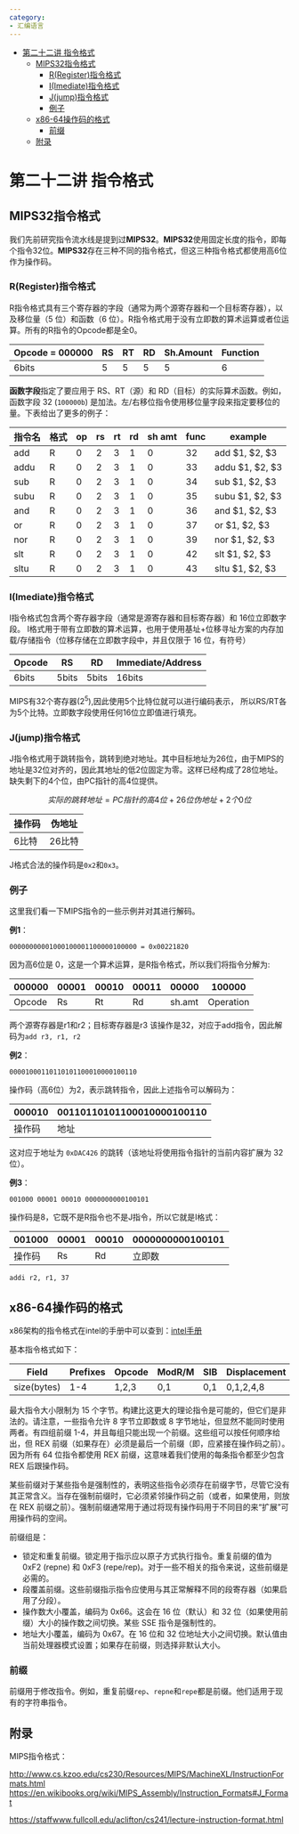 ```yaml
---
category: 
- 汇编语言
---
```


- [第二十二讲 指令格式](#第二十二讲-指令格式)
  - [MIPS32指令格式](#mips32指令格式)
    - [R(Register)指令格式](#rregister指令格式)
    - [I(Imediate)指令格式](#iimediate指令格式)
    - [J(jump)指令格式](#jjump指令格式)
    - [例子](#例子)
  - [x86-64操作码的格式](#x86-64操作码的格式)
    - [前缀](#前缀)
  - [附录](#附录)


# 第二十二讲 指令格式

## MIPS32指令格式

我们先前研究指令流水线是提到过**MIPS32**。**MIPS32**使用固定长度的指令，即每个指令32位。**MIPS32**存在三种不同的指令格式，但这三种指令格式都使用高6位作为操作码。

### R(Register)指令格式

R指令格式具有三个寄存器的字段（通常为两个源寄存器和一个目标寄存器），以及移位量（5 位）和函数（6 位）。R指令格式用于没有立即数的算术运算或者位运算。所有的R指令的Opcode都是全0。

|Opcode = 000000|RS|RT|RD|Sh.Amount|Function|
|--|--|--|--|--|--|
|6bits|5|5|5|5|6|

**函数字段**指定了要应用于 RS、RT（源）和 RD（目标）的实际算术函数。例如，函数字段 32 (```100000b```) 是加法。左/右移位指令使用移位量字段来指定要移位的量。下表给出了更多的例子：

|指令名|格式|op|rs|rt|rd|sh amt|func|example|
|--|--|--|--|--|--|--|--|--|
|add|R|0|2|3|1|0|32|add $1, $2, $3|
|addu|R|0|2|3|1|0|33|addu $1, $2, $3|
|sub|R|0|2|3|1|0|34|sub $1, $2, $3|
|subu|R|0|2|3|1|0|35|subu $1, $2, $3|
|and|R|0|2|3|1|0|36|and $1, $2, $3|
|or|R|0|2|3|1|0|37|or $1, $2, $3|
|nor|R|0|2|3|1|0|39|nor $1, $2, $3|
|slt|R|0|2|3|1|0|42|slt $1, $2, $3|
|sltu|R|0|2|3|1|0|43|sltu $1, $2, $3|
### I(Imediate)指令格式

I指令格式包含两个寄存器字段（通常是源寄存器和目标寄存器）和 16位立即数字段。 I格式用于带有立即数的算术运算，也用于使用基址+位移寻址方案的内存加载/存储指令（位移存储在立即数字段中，并且仅限于 16 位，有符号）

|Opcode|RS|RD|Immediate/Address|
|--|--|--|--|
|6bits|5bits|5bits|16bits|

MIPS有32个寄存器(${2}^{5}$),因此使用5个比特位就可以进行编码表示， 所以RS/RT各为5个比特。立即数字段使用任何16位立即值进行填充。


### J(jump)指令格式

J指令格式用于跳转指令，跳转到绝对地址。其中目标地址为26位，由于MIPS的地址是32位对齐的，因此其地址的低2位固定为零。这样已经构成了28位地址。缺失剩下的4个位，由PC指针的高4位提供。

$$实际的跳转地址 = PC指针的高4位 + 26位伪地址 + 2个0位$$

|操作码|伪地址|
|--|--|
|6比特|26比特|

J格式合法的操作码是```0x2```和```0x3```。

### 例子

这里我们看一下MIPS指令的一些示例并对其进行解码。

**例1**：

```shell
00000000001000100001100000100000 = 0x00221820
```

因为高6位是 0，这是一个算术运算，是R指令格式，所以我们将指令分解为:

|000000|00001|00010|00011|00000|100000|
|--|--|--|--|--|--|
|Opcode|Rs|Rt|Rd|sh.amt|Operation|

两个源寄存器是r1和r2；目标寄存器是r3 该操作是32，对应于add指令，因此解码为```add r3, r1, r2```

**例2**：

```shell
00001000110110101100010000100110
```

操作码（高6位）为2，表示跳转指令，因此上述指令可以解码为：

|000010|00110110101100010000100110|
|--|--|
|操作码|地址|

这对应于地址为 ```0xDAC426``` 的跳转（该地址将使用指令指针的当前内容扩展为 32 位）。

**例3**：

```shell
001000 00001 00010 0000000000100101
```

操作码是8，它既不是R指令也不是J指令，所以它就是I格式：

|001000|00001|00010|0000000000100101|
|--|--|--|--|
|操作码|Rs|Rd|立即数|


```x86asm
addi r2, r1, 37
```

## x86-64操作码的格式

x86架构的指令格式在intel的手册中可以查到：[intel手册](https://www.intel.cn/content/www/cn/zh/content-details/782158/intel-64-and-ia-32-architectures-software-developer-s-manual-combined-volumes-1-2a-2b-2c-2d-3a-3b-3c-3d-and-4.html)

基本指令格式如下：

|Field|Prefixes|Opcode|ModR/M|SIB|Displacement|Immediate|
|--|--|--|--|--|--|--|
|size(bytes)|1-4|1,2,3|0,1|0,1|0,1,2,4,8|0,1,2,4,8|

最大指令大小限制为 15 个字节。构建比这更大的理论指令是可能的，但它们是非法的。请注意，一些指令允许 8 字节立即数或 8 字节地址，但显然不能同时使用两者。有四组前缀 1-4，并且每组只能出现一个前缀。这些组可以按任何顺序给出，但 REX 前缀（如果存在）必须是最后一个前缀（即，应紧接在操作码之前）。因为所有 64 位指令都使用 REX 前缀，这意味着我们使用的每条指令都至少包含 REX 后跟操作码。

某些前缀对于某些指令是强制性的，表明这些指令必须存在前缀字节，尽管它没有其正常含义。当存在强制前缀时，它必须紧邻操作码之前（或者，如果使用，则放在 REX 前缀之前）。强制前缀通常用于通过将现有操作码用于不同目的来“扩展”可用操作码的空间。

前缀组是：
- 锁定和重复前缀。锁定用于指示应以原子方式执行指令。重复前缀的值为 0xF2 (repne) 和 0xF3 (repe/rep)。对于一些不相关的指令来说，这些前缀是必需的。
- 段覆盖前缀。这些前缀指示指令应使用与其正常解释不同的段寄存器（如果启用了分段）。
- 操作数大小覆盖，编码为 0x66。这会在 16 位（默认）和 32 位（如果使用前缀）大小的操作数之间切换。某些 SSE 指令是强制性的。
- 地址大小覆盖，编码为 0x67。在 16 位和 32 位地址大小之间切换。默认值由当前处理器模式设置；如果存在前缀，则选择非默认大小。


### 前缀

前缀用于修改指令。例如，重复前缀```rep```、```repne```和```repe```都是前缀。他们适用于现有的字符串指令。



## 附录

MIPS指令格式：

http://www.cs.kzoo.edu/cs230/Resources/MIPS/MachineXL/InstructionFormats.html
https://en.wikibooks.org/wiki/MIPS_Assembly/Instruction_Formats#J_Format

https://staffwww.fullcoll.edu/aclifton/cs241/lecture-instruction-format.html